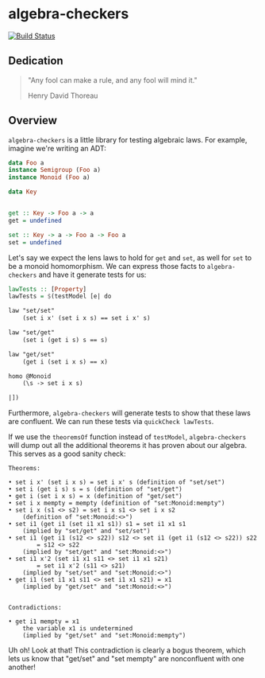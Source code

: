 # algebra-checkers

[![Build Status](https://travis-ci.org/isovector/algebra-checkers.svg?branch=master)](https://travis-ci.org/isovector/algebra-checkers)

## Dedication

> "Any fool can make a rule, and any fool will mind it."
>
> Henry David Thoreau


## Overview

`algebra-checkers` is a little library for testing algebraic laws. For example,
imagine we're writing an ADT:

```haskell
data Foo a
instance Semigroup (Foo a)
instance Monoid (Foo a)

data Key


get :: Key -> Foo a -> a
get = undefined

set :: Key -> a -> Foo a -> Foo a
set = undefined
```

Let's say we expect the lens laws to hold for `get` and `set`, as well for `set`
to be a monoid homomorphism. We can express those facts to `algebra-checkers`
and have it generate tests for us:

```haskell
lawTests :: [Property]
lawTests = $(testModel [e| do

law "set/set"
    (set i x' (set i x s) == set i x' s)

law "set/get"
    (set i (get i s) s == s)

law "get/set"
    (get i (set i x s) == x)

homo @Monoid
    (\s -> set i x s)

|])
```

Furthermore, `algebra-checkers` will generate tests to show that these laws are
confluent. We can run these tests via `quickCheck lawTests`.

If we use the `theoremsOf` function instead of `testModel`, `algebra-checkers`
will dump out all the additional theorems it has proven about our algebra. This
serves as a good sanity check:

```
Theorems:

• set i x' (set i x s) = set i x' s (definition of "set/set")
• set i (get i s) s = s (definition of "set/get")
• get i (set i x s) = x (definition of "get/set")
• set i x mempty = mempty (definition of "set:Monoid:mempty")
• set i x (s1 <> s2) = set i x s1 <> set i x s2
    (definition of "set:Monoid:<>")
• set i1 (get i1 (set i1 x1 s1)) s1 = set i1 x1 s1
    (implied by "set/get" and "set/set")
• set i1 (get i1 (s12 <> s22)) s12 <> set i1 (get i1 (s12 <> s22)) s22
        = s12 <> s22
    (implied by "set/get" and "set:Monoid:<>")
• set i1 x'2 (set i1 x1 s11 <> set i1 x1 s21)
        = set i1 x'2 (s11 <> s21)
    (implied by "set/set" and "set:Monoid:<>")
• get i1 (set i1 x1 s11 <> set i1 x1 s21) = x1
    (implied by "get/set" and "set:Monoid:<>")


Contradictions:

• get i1 mempty = x1
    the variable x1 is undetermined
    (implied by "get/set" and "set:Monoid:mempty")
```

Uh oh! Look at that! This contradiction is  clearly a bogus theorem, which lets
us know that "get/set" and "set mempty" are nonconfluent with one another!

